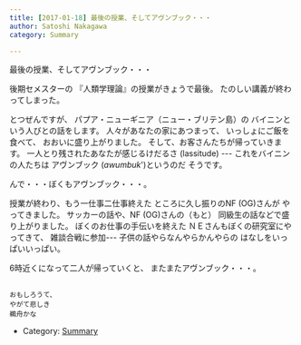 ```yaml
---
title: [2017-01-18] 最後の授業、そしてアヴンブック・・・
author: Satoshi Nakagawa
category: Summary

---
```


最後の授業、そしてアヴンブック・・・

 後期セメスターの
『人類学理論』の授業がきょうで最後。
たのしい講義が終わってしまった。

 とつぜんですが、
パプア・ニューギニア（ニュー・ブリテン島）の
バイニンという人びとの話をします。
人々があなたの家にあつまって、
いっしょにご飯を食べて、
おおいに盛り上がりました。
そして、お客さんたちが帰っていきます。
一人とり残されたあなたが感じるけだるさ (lassitude)
--- これをバイニンの人たちは
アヴンブック (_awumbuk_')というのだ
そうです。

 んで・・・ぼくもアヴンブック・・・。

<!--more-->

 授業が終わり、もう一仕事二仕事終えた
ところに久し振りのNF (OG)さんが
やってきました。
サッカーの話や、NF (OG)さんの（もと）
同級生の話などで盛り上がりました。
ぼくのお仕事の手伝いを終えた
ＮＥさんもぼくの研究室にやってきて、
雑談合戦に参加---
子供の話やらなんやらかんやらの
はなしをいっぱいいっぱい。

 6時近くになって二人が帰っていくと、
またまたアヴンブック・・・。

```

おもしろうて、
やがて悲しき
鵜舟かな

```

- Category: [Summary](https://merapano.github.io/categories.html#Summary)

